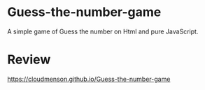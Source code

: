 # Guess-the-number-game

A simple game of Guess the number on Html and pure JavaScript.

# Review

https://cloudmenson.github.io/Guess-the-number-game
